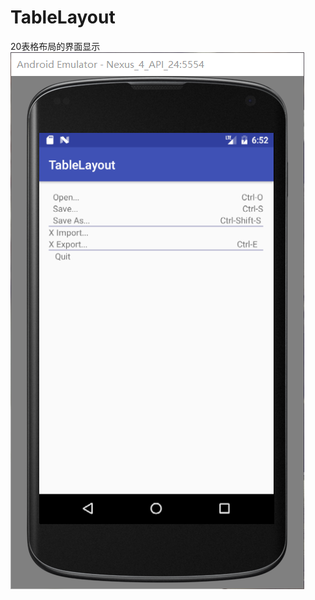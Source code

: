 # TableLayout
20表格布局的界面显示</br>
![image](https://github.com/Incredible-May/TableLayout/blob/master/QQ%E5%9B%BE%E7%89%8720170313145222.png)
